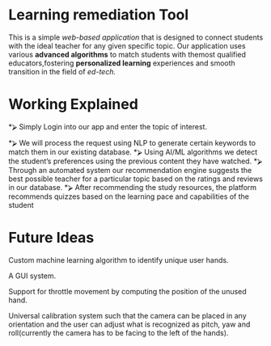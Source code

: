 # Learning remediation Tool

This is a simple _web-based application_ that is designed to connect students with the ideal teacher for any given specific topic. Our application uses various __advanced algorithms__ to match students with themost qualified educators,fostering __personalized learning__ experiences and smooth transition in the field of _ed-tech._


# Working Explained

*⮚ Simply Login into our app and enter the topic of 
interest.

*⮚ We will process the request using NLP to generate 
certain keywords to match them in our existing 
database. 
*⮚ Using AI/ML algorithms we detect the student’s 
preferences using the previous content they have 
watched.
*⮚ Through an automated system our recommendation 
engine suggests the best possible teacher for a 
particular topic based on the ratings and reviews in 
our database.
*⮚ After recommending the study resources, the 
platform recommends quizzes based on the learning 
pace and capabilities of the student

 
# Future Ideas
Custom machine learning algorithm to identify unique user hands.

A GUI system.

Support for throttle movement by computing the position of the unused hand.

Universal calibration system such that the camera can be placed in any orientation and the user can adjust what is recognized as pitch, yaw and roll(currently the camera has to be facing to the left of the hands).
